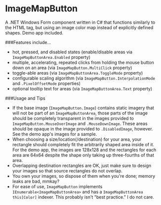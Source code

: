 ImageMapButton
==============
A .NET Windows Form component written in C# that functions similarly to the HTML <map> tag,
but using an image color map instead of explicitly defined <area> shapes. Demo app included.

###Features include...
- hot, pressed, and disabled states (enable/disable areas via `ImageMapButtonArea.Enabled` property)
- multiple, accelerating, repeated clicks from holding the mouse button down on an area (via `ImageMapButton.MultiClick` property)
- toggle-able areas (via `ImageMapButtonArea.ToggleMode` property)
- configurable scaling algorithm (via `ImageMapButton.InterpolationMode` and `.PixelOffsetMode` properties)
- optional tooltip text for areas (via `ImageMapButtonArea.Text` property)

###Usage and Tips
- If the base image (`ImageMapButton.Image`) contains static imagery that will not be part of an `ImageMapButtonArea`, those parts of the image should be completely transparent in the images provided to `ImageMapButton.MouseOverImage` and `.MouseDownImage`. These areas should be opaque in the image provided to `.DisabledImage`, however. See the demo app's images for a sample.
- When choosing a size/location(/destination) for your area, your rectangle should completely fit the arbitrarily shaped area inside of it. For the demo app, the images are 128x128 and the rectangles for each area are 64x64 despite the shape only taking up three-fourths of that area.
- Overlapping destination rectangles are OK, just make sure to design your images so that source rectangles do not overlap.
- You own your images, so dispose of them when you're done; memory leaks are bad, mmkay?
- For ease of use, `ImageMapButton` implements `IEnumerable<ImageMapButtonArea>` and has a `ImageMapButtonArea this[Color]` indexer. This probably isn't "best practice." I do not care.